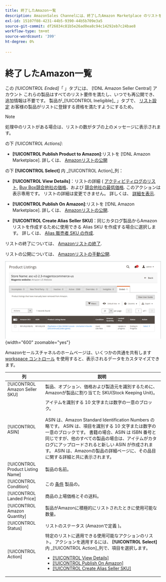 ```yaml
---
title: 終了したAmazon一覧
description: AmazonSales Channelには、終了したAmazon Marketplace のリストを確認するための「終了」タブが用意されています。このタブは、選択したときに再公開できます。
exl-id: 15107f08-4231-44b5-9390-44b5b709e3a5
source-git-commit: df26834c81b5e26ad0ea8c94c14292eb7c24bae8
workflow-type: tm+mt
source-wordcount: '399'
ht-degree: 0%

---
```


# 終了したAmazon一覧

この _[!UICONTROL Ended]_「 」タブには、 [!DNL Amazon Seller Central] アカウント これらの製品はすべてのリスト要件を満たし、いつでも再公開でき、追加情報は不要です。 製品が_[!UICONTROL Ineligible]_ 」タブで、 [リスト設定](./listing-settings.md) お客様の製品がリストに登録する資格を満たすようにするため。

>[!NOTE]
>
>処理中のリストがある場合は、リストの数がタブの上のメッセージに表示されます。

の下 _[!UICONTROL Actions]_:

- **[!UICONTROL Publish Product to Amazon]**:リストを [!DNL Amazon Marketplace]. 詳しくは、 [Amazonリストの公開](./publish-listings-manually.md)

の下 **[!UICONTROL Select]** 内 _[!UICONTROL Action]_列：

- **[!UICONTROL View Details]**：リストの詳細 ( [アクティビティログのリスト](./product-listing-details.md#listing-activity-log), [Buy Box競合他社の価格](./product-listing-details.md#buy-box-competitor-pricing)、および [競合他社の最低価格](./product-listing-details.md#lowest-competitor-pricing). このアクションは表示専用です。 リストの詳細は変更できません。 詳しくは、 [詳細を表示](./product-listing-details.md).

- **[!UICONTROL Publish On Amazon]**:リストを [!DNL Amazon Marketplace]. 詳しくは、 [Amazonリストの公開](./publish-listings-manually.md).

- **[!UICONTROL Create Alias Seller SKU]**：同じカタログ製品からAmazonリストを作成するために使用できる Alias SKU を作成する場合に選択します。 詳しくは、 [Alias 販売者 SKU の作成](./create-alias-seller-sku.md).

リストの終了については、 [Amazonリストの終了](./end-listings-manually.md).

リストの公開については、 [Amazonリストの手動公開](./publish-listings-manually.md).

![終了したAmazon一覧](assets/amazon-ended-listings.png){width="600" zoomable="yes"}

Amazonセールスチャネルのホームページは、いくつかの共通を共有します [workspace コントロール](./workspace-controls.md) を使用すると、表示されるデータをカスタマイズできます。

| 列 | 説明 |
|--- |--- |
| [!UICONTROL Amazon Seller SKU] | 製品、オプション、価格および製造元を識別するために、Amazonが製品に割り当てた SKU(Stock Keeping Unit)。 |
| [!UICONTROL ASIN] | アイテムを識別する 10 文字または数字の一意のブロック。<br><br>ASIN は、Amazon Standard Identification Numbers の略です。 ASIN は、項目を識別する 10 文字または数字の一意のブロックです。 書籍の場合、ASIN は ISBN 番号と同じですが、他のすべての製品の場合は、アイテムがカタログにアップロードされると新しい ASIN が作成されます。 ASIN は、Amazonの製品の詳細ページに、その品目に関する詳細と共に表示されます。 |
| [!UICONTROL Product Listing Name] | 製品の名前。 |
| [!UICONTROL Condition] | この [条件](./product-listing-condition.md) 製品の。 |
| [!UICONTROL Landed Price] | 商品の上場価格とその送料。 |
| [!UICONTROL Amazon Quantity] | 製品がAmazonに積極的にリストされたときに使用可能な数量。 |
| [!UICONTROL Status] | リストのステータス (Amazonで定義 )。 |
| [!UICONTROL Action] | 特定のリストに適用できる使用可能なアクションのリスト。 アクションを適用するには、 **[!UICONTROL Select]** 内 _[!UICONTROL Action]_列で、項目を選択します。<ul><li>[[!UICONTROL View Details]](./product-listing-details.md)</li><li>[[!UICONTROL Publish On Amazon]](./publish-listings-manually.md)</li><li>[[!UICONTROL Create Alias Seller SKU]](./create-alias-seller-sku.md#region-specific)</li></ul> |
